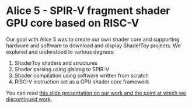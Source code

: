 # Alice 5 - SPIR-V fragment shader GPU core based on RISC-V

Our goal with Alice 5 was to create our own shader core and supporting hardware and software to download and display ShaderToy projects. We explored and understood to various degrees:
1. ShaderToy shaders and structures
1. Shader parsing using glslang to SPIR-V
1. Shader compilation using software written from scratch
1. RISC-V instruction set as a GPU shader core framework

You can read [this slide presentation on our work and the point at which we discontinued work](https://docs.google.com/presentation/d/1MhYAibTEZC9qSl_w96tojDYI8PbpsessZn4Bst6IW8Q/edit?usp=sharing).